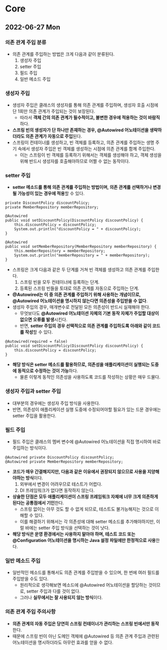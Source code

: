 # Core
## 2022-06-27 Mon

### 의존 관계 주입 분류
* 의존 관계를 주입하는 방법은 크게 다음과 같이 분류된다.
  1. 생성자 주입
  2. setter 주입
  3. 필드 주입
  4. 일반 메소드 주입

### 생성자 주입
* 생성자 주입은 클래스의 생성자를 통해 의존 관계를 주입하며, 생성자 호출 시점에 단 1회만 의존 관계가 주입되는 것이 보장된다.
  * 따라서 **객체 간의 의존 관계가 필수적이고, 불변한 경우에 적용하는 것이 바람직**하다.
* **스프링 빈의 생성자가 단 하나만 존재하는 경우, @Autowired 어노테이션을 생략하더라도 의존 관계가 자동으로 주입**된다.
* 스프링이 컨테이너를 생성하고, 빈 객체를 등록하고, 의존 관계를 주입하는 생명 주기 속에서 생성자 주입은 빈 객체를 생성하는 시점에 의존 관계를 함께 주입한다.
  * 이는 스프링이 빈 객체를 등록하기 위해서는 객체를 생성해야 하고, 객체 생성을 위해 반드시 생성자를 호출해야하므로 어쩔 수 없는 동작이다.

### setter 주입
* **setter 메소드를 통해 의존 관계를 주입하는 방법이며, 의존 관계를 선택하거나 변경될 가능성이 있는 경우에 적용**할 수 있다.
```
private DiscountPolicy discountPolicy;
private MemberRepository memberRepository;

@Autowired
public void setDiscountPolicy(DiscountPolicy discountPolicy) {
    this.discountPolicy = discountPolicy;
    System.out.println("discountPolicy = " + discountPolicy);
}

@Autowired
public void setMemberRepository(MemberRepository memberRepository) {
    this.memberRepository = memberRepository;
    System.out.println("memberRepository = " + memberRepository);
}
```
* 스프링은 크게 다음과 같은 두 단계를 거쳐 빈 객체를 생성하고 의존 관계를 주입한다.
  1. 스프링 빈을 모두 컨테이너에 등록하는 단계.
  2. 등록된 스프링 빈들을 토대로 의존 관계를 자동으로 주입하는 단계.
* **@Autowired는 이 중 의존 관계를 주입하기 위해 사용하는 개념이므로, @Autowired 어노테이션을 명시하지 않는다면 의존성을 주입받을 수 없다**.
* 생성자 주입의 경우, 매개변수로 전달된 모든 의존성이 반드시 실재해야 한다.
  * 무엇보다도 **@Autowired 어노테이션 자체의 기본 동작 자체가 주입할 대상이 없으면 오류를 발생**시킨다.
  * 반면, **setter 주입의 경우 선택적으로 의존 관계를 주입하도록 아래와 같이 코드를 작성**할 수 있다.
```
@Autowired(required = false)
public void setDiscountPolicy(DiscountPolicy discountPolicy) {
    this.discountPolicy = discountPolicy;
}
```
* **해당 방식은 setter 메소드를 활용하므로, 의존성을 애플리케이션이 실행되는 도중에 동적으로 수정하는 것이 가능**하다.
  * 물론 이렇게 동적인 의존성을 사용하도록 코드를 작성하는 상황은 매우 드물다.

### 생성자 주입과 setter 주입
* 대부분의 경우에는 생성자 주입 방식을 사용한다.
* 반면, 의존성이 애플리케이션 실행 도중에 수정되어야할 필요가 있는 드문 경우에는 setter 주입을 활용한다.

### 필드 주입
* 필드 주입은 클래스의 멤버 변수에 @Autowired 어노테이션을 직접 명시하여 바로 주입하는 방식이다.
```
@Autowired private DiscountPolicy discountPolicy;
@Autowired private MemberRepository memberRepository;
```
* **코드가 매우 간결해지지만, 다음과 같은 이유에서 권장되지 않으므로 사용을 지양해야하는 방식**이다.
  1. 외부에서 변경이 어려우므로 테스트가 어렵다.
  2. DI 프레임워크가 없다면 동작하지 않는다.
* **상술한 단점은 모두 애플리케이션이 스프링 프레임워크 자체에 너무 크게 의존하게 된다는 공통점에서 기인**한다.
  * 스프링 없이는 아무 것도 할 수 없게 되므로, 테스트도 불가능해지는 것으로 이해할 수 있다.
  * 이를 해결하기 위해서는 각 의존성에 대해 setter 메소드를 추가해야하지만, 이럴 바에는 setter 주입 방식을 선택하는 것이 낫다.
* **해당 방식은 운영 환경에서는 사용하지 말아야 하며, 테스트 코드 또는 @Configuration 어노테이션을 명시하는 Java 설정 파일에만 한정적으로 사용**한다.

### 일반 메소드 주입
* 일반적인 메소드를 통해서도 의존 관계를 주입받을 수 있으며, 한 번에 여러 필드를 주입받을 수도 있다.
  * 원리적으로 생각해보면 메소드에 @Autowired 어노테이션을 할당하는 것이므로, setter 주입과 다를 것이 없다. 
  * 그러나 **실무에서는 잘 사용되지 않는 방식**이다.

### 의존 관계 주입 주의사항
* **의존 관계의 자동 주입은 당연히 스프링 컨테이너가 관리하는 스프링 빈에서만 동작**한다.
* 때문에 스프링 빈이 아닌 도메인 객체에 @Autowired 등 의존 관계 주입과 관련된 어노테이션을 명시하더라도 아무런 효과를 얻을 수 없다.